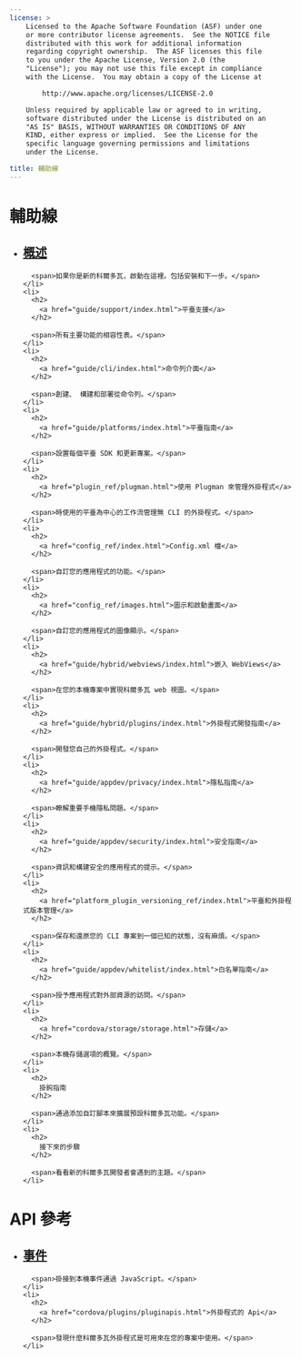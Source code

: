 ```yaml
---
license: >
    Licensed to the Apache Software Foundation (ASF) under one
    or more contributor license agreements.  See the NOTICE file
    distributed with this work for additional information
    regarding copyright ownership.  The ASF licenses this file
    to you under the Apache License, Version 2.0 (the
    "License"); you may not use this file except in compliance
    with the License.  You may obtain a copy of the License at

        http://www.apache.org/licenses/LICENSE-2.0

    Unless required by applicable law or agreed to in writing,
    software distributed under the License is distributed on an
    "AS IS" BASIS, WITHOUT WARRANTIES OR CONDITIONS OF ANY
    KIND, either express or implied.  See the License for the
    specific language governing permissions and limitations
    under the License.

title: 輔助線
---
```


<div id="old-home">
  <h1>
    輔助線
  </h1>

  <ul>
    <li>
      <h2>
        <a href="guide/overview/index.html">概述</a>
      </h2>

      <span>如果你是新的科爾多瓦，啟動在這裡。包括安裝和下一步。</span>
    </li>
    <li>
      <h2>
        <a href="guide/support/index.html">平臺支援</a>
      </h2>

      <span>所有主要功能的相容性表。</span>
    </li>
    <li>
      <h2>
        <a href="guide/cli/index.html">命令列介面</a>
      </h2>

      <span>創建、 構建和部署從命令列。</span>
    </li>
    <li>
      <h2>
        <a href="guide/platforms/index.html">平臺指南</a>
      </h2>

      <span>設置每個平臺 SDK 和更新專案。</span>
    </li>
    <li>
      <h2>
        <a href="plugin_ref/plugman.html">使用 Plugman 來管理外掛程式</a>
      </h2>

      <span>時使用的平臺為中心的工作流管理無 CLI 的外掛程式。</span>
    </li>
    <li>
      <h2>
        <a href="config_ref/index.html">Config.xml 檔</a>
      </h2>

      <span>自訂您的應用程式的功能。</span>
    </li>
    <li>
      <h2>
        <a href="config_ref/images.html">圖示和啟動畫面</a>
      </h2>

      <span>自訂您的應用程式的圖像顯示。</span>
    </li>
    <li>
      <h2>
        <a href="guide/hybrid/webviews/index.html">嵌入 WebViews</a>
      </h2>

      <span>在您的本機專案中實現科爾多瓦 web 視圖。</span>
    </li>
    <li>
      <h2>
        <a href="guide/hybrid/plugins/index.html">外掛程式開發指南</a>
      </h2>

      <span>開發您自己的外掛程式。</span>
    </li>
    <li>
      <h2>
        <a href="guide/appdev/privacy/index.html">隱私指南</a>
      </h2>

      <span>瞭解重要手機隱私問題。</span>
    </li>
    <li>
      <h2>
        <a href="guide/appdev/security/index.html">安全指南</a>
      </h2>

      <span>資訊和構建安全的應用程式的提示。</span>
    </li>
    <li>
      <h2>
        <a href="platform_plugin_versioning_ref/index.html">平臺和外掛程式版本管理</a>
      </h2>

      <span>保存和還原您的 CLI 專案到一個已知的狀態，沒有麻煩。</span>
    </li>
    <li>
      <h2>
        <a href="guide/appdev/whitelist/index.html">白名單指南</a>
      </h2>

      <span>授予應用程式對外部資源的訪問。</span>
    </li>
    <li>
      <h2>
        <a href="cordova/storage/storage.html">存儲</a>
      </h2>

      <span>本機存儲選項的概覽。</span>
    </li>
    <li>
      <h2>
        掛鉤指南
      </h2>

      <span>通過添加自訂腳本來擴展預設科爾多瓦功能。</span>
    </li>
    <li>
      <h2>
        接下來的步驟
      </h2>

      <span>看看新的科爾多瓦開發者會遇到的主題。</span>
    </li>
  </ul>

  <h1>
    API 參考
  </h1>

  <ul>
    <li>
      <h2>
        <a href="cordova/events/events.html">事件</a>
      </h2>

      <span>掛接到本機事件通過 JavaScript。</span>
    </li>
    <li>
      <h2>
        <a href="cordova/plugins/pluginapis.html">外掛程式的 Api</a>
      </h2>

      <span>發現什麼科爾多瓦外掛程式是可用來在您的專案中使用。</span>
    </li>
  </ul>
</div>
